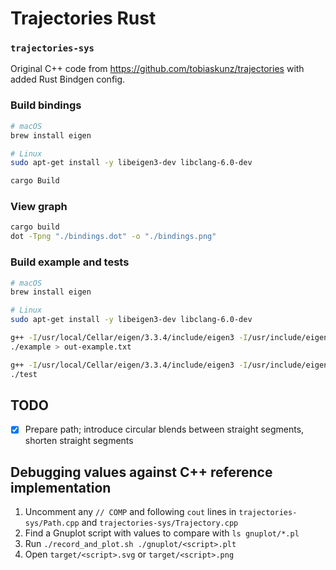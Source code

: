 # Trajectories Rust

### `trajectories-sys`

Original C++ code from <https://github.com/tobiaskunz/trajectories> with added Rust Bindgen config.

### Build bindings

```bash
# macOS
brew install eigen

# Linux
sudo apt-get install -y libeigen3-dev libclang-6.0-dev

cargo Build
```

### View graph

```bash
cargo build
dot -Tpng "./bindings.dot" -o "./bindings.png"
```

### Build example and tests

```bash
# macOS
brew install eigen

# Linux
sudo apt-get install -y libeigen3-dev libclang-6.0-dev

g++ -I/usr/local/Cellar/eigen/3.3.4/include/eigen3 -I/usr/include/eigen3 Example.cpp Trajectory.cpp Path.cpp -o example -O3
./example > out-example.txt

g++ -I/usr/local/Cellar/eigen/3.3.4/include/eigen3 -I/usr/include/eigen3 Test.cpp Trajectory.cpp Path.cpp -o test -O3
./test
```

## TODO

* [x] Prepare path; introduce circular blends between straight segments, shorten straight segments

## Debugging values against C++ reference implementation

1. Uncomment any `// COMP` and following `cout` lines in `trajectories-sys/Path.cpp` and `trajectories-sys/Trajectory.cpp`
1. Find a Gnuplot script with values to compare with `ls gnuplot/*.pl`
1. Run `./record_and_plot.sh ./gnuplot/<script>.plt`
1. Open `target/<script>.svg` or `target/<script>.png`

